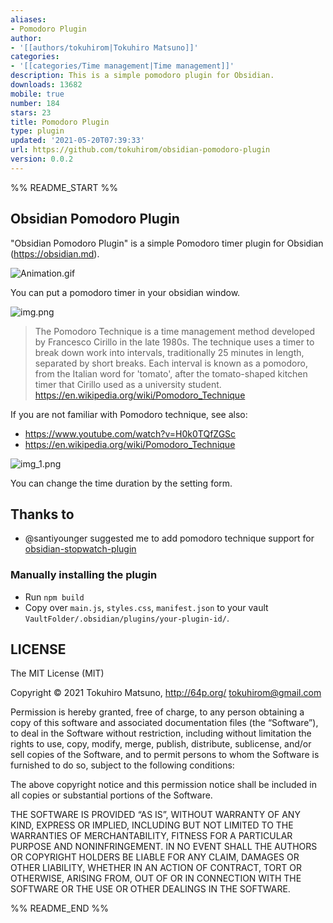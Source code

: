 ```yaml
---
aliases:
- Pomodoro Plugin
author:
- '[[authors/tokuhirom|Tokuhiro Matsuno]]'
categories:
- '[[categories/Time management|Time management]]'
description: This is a simple pomodoro plugin for Obsidian.
downloads: 13682
mobile: true
number: 184
stars: 23
title: Pomodoro Plugin
type: plugin
updated: '2021-05-20T07:39:33'
url: https://github.com/tokuhirom/obsidian-pomodoro-plugin
version: 0.0.2
---
```


%% README_START %%

## Obsidian Pomodoro Plugin

"Obsidian Pomodoro Plugin" is a simple Pomodoro timer plugin for Obsidian (https://obsidian.md).

![Animation.gif](https://raw.githubusercontent.com/tokuhirom/obsidian-pomodoro-plugin/HEAD/Animation.gif)

You can put a pomodoro timer in your obsidian window.

![img.png](https://raw.githubusercontent.com/tokuhirom/obsidian-pomodoro-plugin/HEAD/img.png)

> The Pomodoro Technique is a time management method developed by Francesco Cirillo in the late 1980s.
> The technique uses a timer to break down work into intervals, traditionally 25 minutes in length, separated by short breaks. Each interval is known as a pomodoro, from the Italian word for 'tomato', after the tomato-shaped kitchen timer that Cirillo used as a university student.
> https://en.wikipedia.org/wiki/Pomodoro_Technique

If you are not familiar with Pomodoro technique, see also:

- https://www.youtube.com/watch?v=H0k0TQfZGSc
- https://en.wikipedia.org/wiki/Pomodoro_Technique

![img_1.png](https://raw.githubusercontent.com/tokuhirom/obsidian-pomodoro-plugin/HEAD/img_1.png)

You can change the time duration by the setting form. 

## Thanks to

- @santiyounger suggested me to add pomodoro technique support for [obsidian-stopwatch-plugin](https://github.com/tokuhirom/obsidian-stopwatch-plugin)

### Manually installing the plugin

- Run `npm build`
- Copy over `main.js`, `styles.css`, `manifest.json` to your vault `VaultFolder/.obsidian/plugins/your-plugin-id/`.

## LICENSE

The MIT License (MIT)

Copyright © 2021 Tokuhiro Matsuno, http://64p.org/ <tokuhirom@gmail.com>

Permission is hereby granted, free of charge, to any person obtaining a copy
of this software and associated documentation files (the “Software”), to deal
in the Software without restriction, including without limitation the rights
to use, copy, modify, merge, publish, distribute, sublicense, and/or sell
copies of the Software, and to permit persons to whom the Software is
furnished to do so, subject to the following conditions:

The above copyright notice and this permission notice shall be included in
all copies or substantial portions of the Software.

THE SOFTWARE IS PROVIDED “AS IS”, WITHOUT WARRANTY OF ANY KIND, EXPRESS OR
IMPLIED, INCLUDING BUT NOT LIMITED TO THE WARRANTIES OF MERCHANTABILITY,
FITNESS FOR A PARTICULAR PURPOSE AND NONINFRINGEMENT. IN NO EVENT SHALL THE
AUTHORS OR COPYRIGHT HOLDERS BE LIABLE FOR ANY CLAIM, DAMAGES OR OTHER
LIABILITY, WHETHER IN AN ACTION OF CONTRACT, TORT OR OTHERWISE, ARISING FROM,
OUT OF OR IN CONNECTION WITH THE SOFTWARE OR THE USE OR OTHER DEALINGS IN
THE SOFTWARE.


%% README_END %%